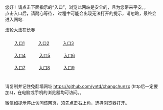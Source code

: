 您好！请点击下面指示的“入口”，浏览此网站是安全的，且为您带来平安。。 <br/>
点击入口后，请耐心等待， 过程中可能会出现无法打开的提示，请忽略，最终会进入网站. </br>

法轮大法在长春<br/>
<div style="padding:10px"><a style="margin:20px" target="_blank" href="https://deanm2b3dsr3q.cloudfront.net/2Qpsp?xvvkx" id="ccLink1" rel="nofollow">入口1</a> <a target="_blank" style="margin:20px" href="https://dc32ovb5xac0r.cloudfront.net/2Qpsp?eklhox" id="ccLink2" rel="nofollow">入口2</a> <a style="margin:20px" target="_blank" href="https://d747vsyjxcr5d.cloudfront.net/2Qpsp?jodhuls" id="ccLink3" rel="nofollow">入口3</a></div>

<div style="padding:10px" ><a style="margin:20px" target="_blank" href="https://deanm2b3dsr3q.cloudfront.net/2Qpsp?xvvkx" id="ccLink4" rel="nofollow">入口4</a> <a style="margin:20px" href="https://dc32ovb5xac0r.cloudfront.net/2Qpsp?eklhox" target="_blank" id="ccLink5" rel="nofollow">入口5</a> <a style="margin:20px" href="https://d747vsyjxcr5d.cloudfront.net/2Qpsp?jodhuls" target="_blank" id="ccLink6" rel="nofollow">入口6</a></div>

<div style="padding:10px"><a style="margin:20px" target="_blank" href="https://deanm2b3dsr3q.cloudfront.net/2Qpsp?xvvkx" id="ccLink7" rel="nofollow">入口7</a> <a style="margin:20px" href="https://dc32ovb5xac0r.cloudfront.net/2Qpsp?eklhox" target="_blank" id="ccLink8" rel="nofollow">入口8</a> <a style="margin:20px" target="_blank" href="https://d747vsyjxcr5d.cloudfront.net/2Qpsp?jodhuls" id="ccLink9" rel="nofollow">入口9</a></div>

<br/>



请复制并记住免翻墙网址 https://github.com/yntd/changchunzx (http后一定要加s)，在电脑或手机的浏览器均可访问。。<br/>

微信如提示停止访问该网页，须先点击右上角，选择浏览器打开。

